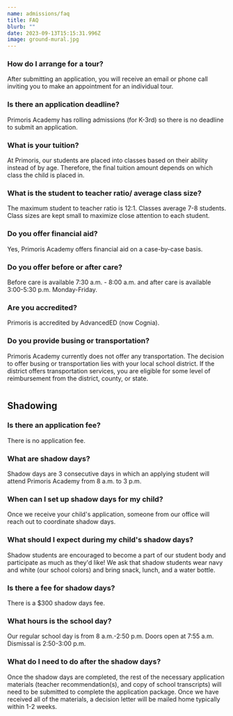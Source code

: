 ```yaml
---
name: admissions/faq
title: FAQ
blurb: ""
date: 2023-09-13T15:15:31.996Z
image: ground-mural.jpg
---
```

### How do I arrange for a tour?

After submitting an application, you will receive an email or phone call inviting you to make an appointment for an individual tour.

### Is there an application deadline?

Primoris Academy has rolling admissions (for K-3rd) so there is no deadline to submit an application. 

### What is your tuition?

At Primoris, our students are placed into classes based on their ability instead of by age. Therefore, the final tuition amount depends on which class the child is placed in. 

### What is the student to teacher ratio/ average class size?

The maximum student to teacher ratio is 12:1. Classes average 7-8 students. Class sizes are kept small to maximize close attention to each student.

### Do you offer financial aid?

Yes, Primoris Academy offers financial aid on a case-by-case basis.

### Do you offer before or after care?

Before care is available 7:30 a.m. - 8:00 a.m. and after care is available 3:00-5:30 p.m. Monday-Friday.

### Are you accredited?

Primoris is accredited by AdvancedED (now Cognia).

### Do you provide busing or transportation?

Primoris Academy currently does not offer any transportation. The decision to offer busing or transportation lies with your local school district. If the district offers transportation services, you are eligible for some level of reimbursement from the district, county, or state.

<h2 style="margin-top:2em">Shadowing</h2>

### Is there an application fee?

There is no application fee.

### What are shadow days?

Shadow days are 3 consecutive days in which an applying student will attend Primoris Academy from 8 a.m. to 3 p.m.

### When can I set up shadow days for my child?

Once we receive your child's application, someone from our office will reach out to coordinate shadow days.

### What should I expect during my child's shadow days?

Shadow students are encouraged to become a part of our student body and participate as much as they'd like! We ask that shadow students wear navy and white (our school colors) and bring snack, lunch, and a water bottle.

### Is there a fee for shadow days?

There is a $300 shadow days fee. 

### What hours is the school day?

Our regular school day is from 8 a.m.-2:50 p.m. Doors open at 7:55 a.m. Dismissal is 2:50-3:00 p.m.

### What do I need to do after the shadow days?

Once the shadow days are completed, the rest of the necessary application materials (teacher recommendation(s), and copy of school transcripts) will need to be submitted to complete the application package. Once we have received all of the materials, a decision letter will be mailed home typically within 1-2 weeks.